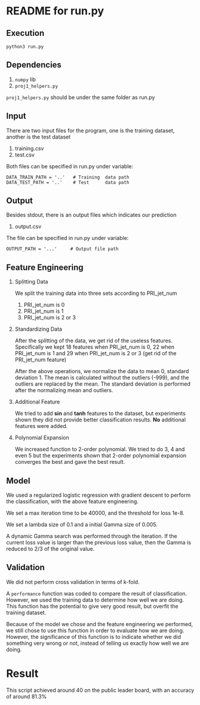 # README for run.py

## Execution
```python3 run.py```

## Dependencies
1. ```numpy``` lib
2. ```proj1_helpers.py```

```proj1_helpers.py``` should be under the same folder as run.py

## Input
There are two input files for the program, one is the training dataset, 
another is the test dataset

1. training.csv
2. test.csv

Both files can be specified in run.py under variable:
```
DATA_TRAIN_PATH = '..'   # Training  data path
DATA_TEST_PATH = '..'    # Test      data path
```

## Output
Besides stdout, there is an output files which indicates our prediction

1. output.csv 

The file can be specified in run.py under variable:
```
OUTPUT_PATH = '...'     # Output file path
```

## Feature Engineering
1. Splitting Data

    We split the training data into three sets according to PRI_jet_num
    
    1. PRI_jet_num is 0
    2. PRI_jet_num is 1
    3. PRI_jet_num is 2 or 3
    
2. Standardizing Data

    After the splitting of the data, we get rid of the useless features. 
    Specifically we kept 18 features when PRI_jet_num is 0, 22 when PRI_jet_num is 1 
    and 29 when PRI_jet_num is 2 or 3 (get rid of the PRI_jet_num feature)
    
    After the above operations, we normalize the data to mean 0, standard deviation 1.
    The mean is calculated without the outliers (-999), and the outliers are replaced
    by the mean. The standard deviation is performed after the normalizing mean and outliers.
    
3. Additional Feature

    We tried to add **sin** and **tanh** features to the dataset, but experiments
    shown they did not provide better classification results. **No** additional features
    were added.
    
4. Polynomial Expansion

    We increased function to 2-order polynomial. We tried to do 3, 4 and even 5 but the 
    experiments shown that 2-order polynomial expansion converges the best and gave the 
    best result. 
    
    
## Model 
We used a regularized logistic regression with gradient descent to perform the 
classification, with the above feature engineering. 

We set a max iteration time to be 40000, and the threshold for loss 1e-8. 

We set a lambda size of 0.1 and a initial Gamma size of 0.005. 

A dynamic Gamma search was performed through the iteration. If the current loss value 
is larger than the previous loss value, then the Gamma is reduced to 2/3 of the original value. 


## Validation
We did not perform cross validation in terms of k-fold. 

A ```performance``` function was coded to compare the result of classification. 
However, we used the training data to determine how well we are doing. This function
has the potential to give very good result, but overfit the training dataset. 

Because of the model we chose and the feature engineering we performed, we still chose
to use this function in order to evaluate how we are doing. However, the significance of
this function is to indicate whether we did something very wrong or not, instead
of telling us exactly how well we are doing. 


# Result

This script achieved around 40 on the public leader board, with an accuracy of around 81.3%